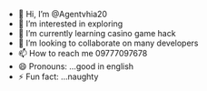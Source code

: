 - 👋 Hi, I’m @Agentvhia20
- 👀 I’m interested in exploring 
- 🌱 I’m currently learning casino game hack
- 💞️ I’m looking to collaborate on many developers
- 📫 How to reach me 09777097678
- 😄 Pronouns: ...good in english
- ⚡ Fun fact: ...naughty

<!---
Agentvhia20/Agentvhia20 is a ✨ special ✨ repository because its `README.md` (this file) appears on your GitHub profile.
You can click the Preview link to take a look at your changes.
--->
